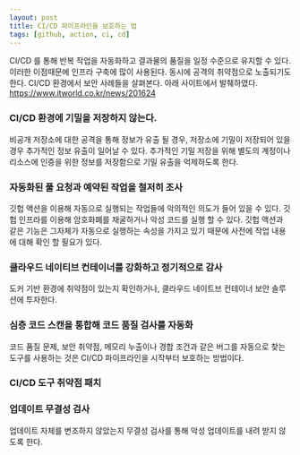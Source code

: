 ```yaml
---
layout: post
title: CI/CD 파이프라인을 보호하는 법
tags: [github, action, ci, cd]
---
```


  CI/CD 를 통해 반복 작업을 자동화하고 결과물의 품질을 일정 수준으로 유지할 수 있다. 이러한 이점때문에 인프라 구축에 많이 사용된다. 동시에 공격의 취약점으로 노출되기도 한다. CI/CD 환경에서 보안 사례들을 살펴본다. 아래 사이트에서 발췌하였다.  
  https://www.itworld.co.kr/news/201624

### CI/CD 환경에 기밀을 저장하지 않는다.
비공개 저장소에 대한 공격을 통해 정보가 유출 될 경우, 저장소에 기밀이 저장되어 있을 경우 추가적인 정보 유출이 일어날 수 있다. 추가적인 기밀 저장을 위해 별도의 계정이나 리소스에 인증을 위한 정보를 저장함으로 기밀 유출을 억제하도록 한다. 

### 자동화된 풀 요청과 예약된 작업을 철저히 조사
깃헙 액션을 이용해 자동으로 실행되는 작업들에 악의적인 의도가 들어 있을 수 있다. 깃헙 인프라를 이용해 암호화폐를 채굴하거나 악성 코드를 실행 할 수 있다. 깃헙 액션과 같은 기능은 그자체가 자동으로 실행하는 속성을 가지고 있기 때문에 사전에 작업 내용에 대해 확인 할 필요가 있다.

### 클라우드 네이티브 컨테이너를 강화하고 정기적으로 감사
도커 기반 환경에 취약점이 있는지 확인하거나, 클라우드 네이트브 컨테이너 보안 솔루션에 투자한다. 

### 심층 코드 스캔을 통합해 코드 품질 검사를 자동화
코드 품질 문제, 보안 취약점, 메모리 누출이나 경합 조건과 같은 버그를 자동으로 찾는 도구를 사용하는 것은 CI/CD 파이프라인을 시작부터 보호하는 방법이다. 

### CI/CD 도구 취약점 패치

### 업데이트 무결성 검사
업데이트 자체를 변조하지 않았는지 무결성 검사를 통해 악성 업데이트를 내려 받지 않도록 한다.



